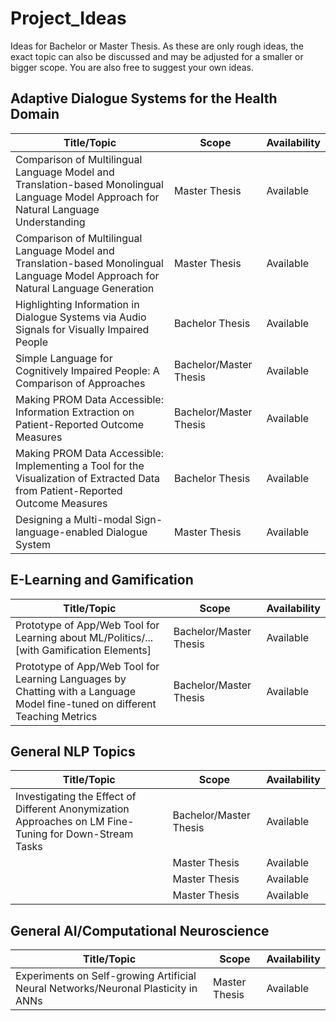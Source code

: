 # Project_Ideas
Ideas for Bachelor or Master Thesis. As these are only rough ideas, the exact topic can also be discussed and may be adjusted for a smaller or bigger scope. You are also free to suggest your own ideas.


## Adaptive Dialogue Systems for the Health Domain
| Title/Topic | Scope         | Availability |
|-------------|---------------|--------------|
| Comparison of Multilingual Language Model and Translation-based Monolingual Language Model Approach for Natural Language Understanding          | Master Thesis | Available    |
|    Comparison of Multilingual Language Model and Translation-based Monolingual Language Model Approach for Natural Language Generation      | Master Thesis | Available    |
|     Highlighting Information in Dialogue Systems via Audio Signals for Visually Impaired People     | Bachelor Thesis | Available    |
|     Simple Language for Cognitively Impaired People: A Comparison of Approaches     | Bachelor/Master Thesis | Available    |
|     Making PROM Data Accessible: Information Extraction on Patient-Reported Outcome Measures     | Bachelor/Master Thesis | Available    |
|     Making PROM Data Accessible: Implementing a Tool for the Visualization of Extracted Data from Patient-Reported Outcome Measures     | Bachelor Thesis | Available    |
| Designing a Multi-modal Sign-language-enabled Dialogue System | Master Thesis | Available    |

## E-Learning and Gamification
| Title/Topic | Scope         | Availability |
|-------------|---------------|--------------|
|      Prototype of App/Web Tool for Learning about ML/Politics/... [with Gamification Elements]    | Bachelor/Master Thesis | Available    |
|     Prototype of App/Web Tool for Learning Languages by Chatting with a Language Model fine-tuned on different Teaching Metrics    | Bachelor/Master Thesis | Available    |


## General NLP Topics
| Title/Topic | Scope         | Availability |
|-------------|---------------|--------------|
| Investigating the Effect of Different Anonymization Approaches on LM Fine-Tuning for Down-Stream Tasks  | Bachelor/Master Thesis | Available    |
|  | Master Thesis | Available    |
|  | Master Thesis | Available    |
|  | Master Thesis | Available    |

## General AI/Computational Neuroscience
| Title/Topic | Scope         | Availability |
|-------------|---------------|--------------|
| Experiments on Self-growing Artificial Neural Networks/Neuronal Plasticity in ANNs | Master Thesis | Available    |
